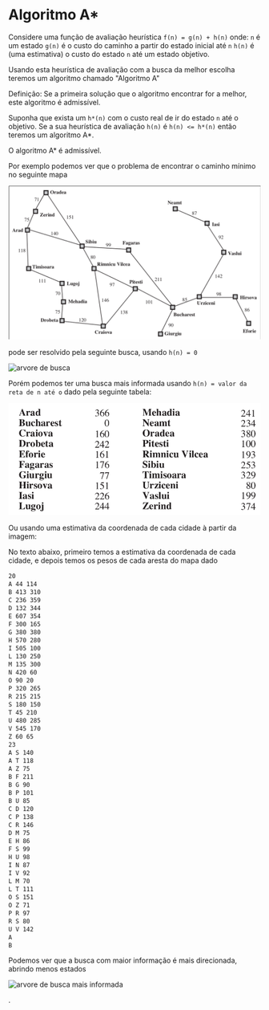 # Algoritmo A*

Considere uma função de avaliação heurística
`f(n) = g(n) + h(n)`
onde:
`n` é um estado
`g(n)` é o custo do caminho a partir do estado inicial até `n`
`h(n)` é (uma estimativa) o custo do estado `n` até um estado objetivo.

Usando esta heurística de avaliação com a busca da melhor escolha teremos um algoritmo chamado "Algoritmo A"

Definição: Se a primeira solução que o algoritmo encontrar for a melhor, este algoritmo é admissível.

Suponha que exista um `h*(n)` com o custo real de ir do estado `n` até o objetivo. Se a sua heurística de avaliação `h(n)` é `h(n) <= h*(n)` então teremos um algoritmo A*.

O algoritmo A* é admissível.

Por exemplo podemos ver que o problema de encontrar o caminho mínimo no seguinte mapa

![mapa](mapa.png)

pode ser resolvido pela seguinte busca, usando `h(n) = 0`

![arvore de busca](exemplo_hn_0.png)

Porém podemos ter uma busca mais informada usando `h(n) = valor da reta de n até o` dado pela seguinte tabela:

![tabela de valor das retas](tabela_reta.png)

Ou usando uma estimativa da coordenada de cada cidade à partir da imagem:

No texto abaixo, primeiro temos a estimativa da coordenada de cada cidade, e depois temos os pesos de cada aresta do mapa dado
```
20
A 44 114
B 413 310
C 236 359
D 132 344
E 607 354
F 300 165
G 380 380
H 570 280
I 505 100
L 130 250
M 135 300
N 420 60
O 90 20
P 320 265
R 215 215
S 180 150
T 45 210
U 480 285
V 545 170
Z 60 65
23
A S 140
A T 118
A Z 75
B F 211
B G 90
B P 101
B U 85
C D 120
C P 138
C R 146
D M 75
E H 86
F S 99
H U 98
I N 87
I V 92
L M 70
L T 111
O S 151
O Z 71
P R 97
R S 80
U V 142
A
B
```

Podemos ver que a busca com maior informação é mais direcionada, abrindo menos estados

![arvore de busca mais informada](exemplo_hn_reta.png)









.

